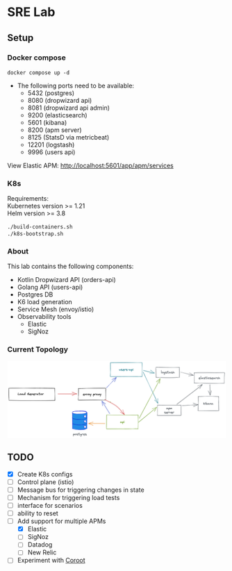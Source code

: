 # SRE Lab

## Setup

### Docker compose

```
docker compose up -d
```

- The following ports need to be available:
  - 5432 (postgres)
  - 8080 (dropwizard api)
  - 8081 (dropwizard api admin)
  - 9200 (elasticsearch)
  - 5601 (kibana)
  - 8200 (apm server)
  - 8125 (StatsD via metricbeat)
  - 12201 (logstash)
  - 9996 (users api)

View Elastic APM: [http://localhost:5601/app/apm/services](http://localhost:5601/app/apm/services)


###  K8s
Requirements:  
Kubernetes version >= 1.21  
Helm version >= 3.8

```
./build-containers.sh
./k8s-bootstrap.sh
```


### About
This lab contains the following components:
- Kotlin Dropwizard API (orders-api)
- Golang API (users-api)
- Postgres DB
- K6 load generation
- Service Mesh (envoy/istio)
- Observability tools
    - Elastic
    - SigNoz

### Current Topology

![Topology](./docs/media/2022-09-06-docker-topology.png)


## TODO
- [x] Create K8s configs
- [ ] Control plane (istio)
- [ ] Message bus for triggering changes in state
- [ ] Mechanism for triggering load tests
- [ ] interface for scenarios
- [ ] ability to reset
- [ ] Add support for multiple APMs
  - [x] Elastic
  - [ ] SigNoz
  - [ ] Datadog
  - [ ] New Relic
 - [ ] Experiment with [Coroot](https://github.com/coroot/coroot)